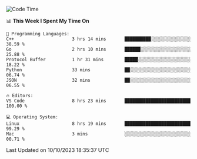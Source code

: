 
<!--START_SECTION:waka-->
![Code Time](http://img.shields.io/badge/Code%20Time-1%2C174%20hrs%206%20mins-blue)

📊 **This Week I Spent My Time On** 

```text
💬 Programming Languages: 
C++                      3 hrs 14 mins       ██████████░░░░░░░░░░░░░░░   38.59 % 
Go                       2 hrs 10 mins       ██████░░░░░░░░░░░░░░░░░░░   25.88 % 
Protocol Buffer          1 hr 31 mins        █████░░░░░░░░░░░░░░░░░░░░   18.22 % 
Python                   33 mins             ██░░░░░░░░░░░░░░░░░░░░░░░   06.74 % 
JSON                     32 mins             ██░░░░░░░░░░░░░░░░░░░░░░░   06.55 % 

🔥 Editors: 
VS Code                  8 hrs 23 mins       █████████████████████████   100.00 % 

💻 Operating System: 
Linux                    8 hrs 19 mins       █████████████████████████   99.29 % 
Mac                      3 mins              ░░░░░░░░░░░░░░░░░░░░░░░░░   00.71 % 
```


 Last Updated on 10/10/2023 18:35:37 UTC
<!--END_SECTION:waka-->

